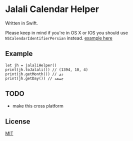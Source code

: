 # Jalali Calendar Helper
Written in Swift.

Please keep in mind if you're in OS X or IOS you should use `NSCalendarIdentifierPersian` instead. [example here](https://github.com/sijad/today-jalali)

## Example
```
let jh = jalaliHelper()
print(jh.toJalali()) // (1394, 10, 4)
print(jh.getMonth()) // دی
print(jh.getDay()) // جمعه
```

## TODO
* make this cross platform

## License
[MIT](LICENSE)